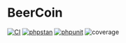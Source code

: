 # BeerCoin

[![CI](https://github.com/StudentBeerCoin/beercoin.xyz/actions/workflows/CI.yml/badge.svg)](https://github.com/StudentBeerCoin/beercoin.xyz/actions/workflows/CI.yml)
[![phpstan](https://github.com/StudentBeerCoin/beercoin.xyz/actions/workflows/phpstan.yml/badge.svg)](https://github.com/StudentBeerCoin/beercoin.xyz/actions/workflows/phpstan.yml)
[![phpunit](https://github.com/StudentBeerCoin/beercoin.xyz/actions/workflows/phpunit.yml/badge.svg)](https://github.com/StudentBeerCoin/beercoin.xyz/actions/workflows/phpunit.yml)
![coverage](https://codecov.io/gh/StudentBeerCoin/beercoin.xyz/branch/master/graph/badge.svg)
